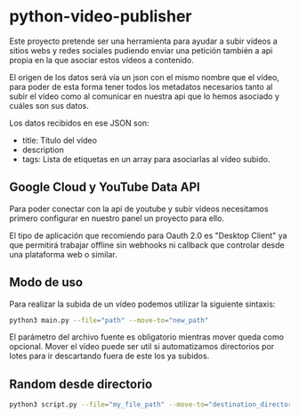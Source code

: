 # python-video-publisher

Este proyecto pretende ser una herramienta para ayudar a subir vídeos a sitios webs
y redes sociales pudiendo enviar una petición también a api propia en la que asociar
estos vídeos a contenido.

El origen de los datos será vía un json con el mismo nombre que el vídeo, para poder
de esta forma tener todos los metadatos necesarios tanto al subir el vídeo como
al comunicar en nuestra api que lo hemos asociado y cuáles son sus datos.

Los datos recibidos en ese JSON son:

- title: Título del vídeo
- description
- tags: Lista de etiquetas en un array para asociarlas al vídeo subido.

## Google Cloud y YouTube Data API

Para poder conectar con la api de youtube y subir vídeos necesitamos primero configurar en nuestro panel un
proyecto para ello.

El tipo de aplicación que recomiendo para Oauth 2.0 es "Desktop Client" ya que permitirá trabajar offline sin
webhooks ni callback que controlar desde una plataforma web o similar.

## Modo de uso

Para realizar la subida de un vídeo podemos utilizar la siguiente sintaxis:

```bash
python3 main.py --file="path" --move-to="new_path"
```

El parámetro del archivo fuente es obligatorio mientras mover queda como opcional.
Mover el vídeo puede ser util si automatizamos directorios por lotes para ir descartando fuera de este los ya subidos.


## Random desde directorio

```bash
python3 script.py --file="my_file_path" --move-to="destination_directory" --quantity=5
```